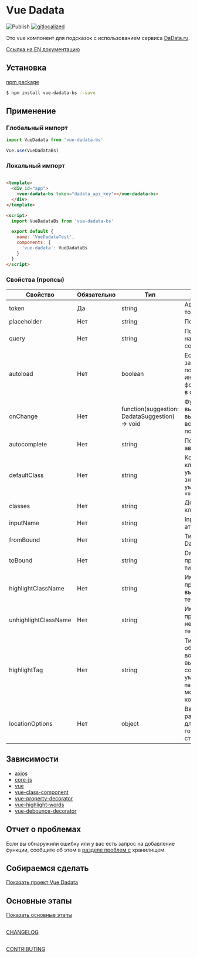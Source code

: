 # Vue Dadata

![Publish](https://github.com/brandshopru/vue-dadata/workflows/Publish/badge.svg)
[![gitlocalized ](https://gitlocalize.com/repo/3342/whole_project/badge.svg)](https://gitlocalize.com/repo/3342/whole_project?utm_source=badge)

Это vue компонент для подсказок с использованием сервиса [DaData.ru](https://dadata.ru).

[Ссылка на EN документацию](https://github.com/brandshopru/vue-dadata/tree/master/README.md)

## Установка

[npm package](https://www.npmjs.com/package/vue-dadata)

```bash
$ npm install vue-dadata-bs --save
```

## Применение

### Глобальный импорт

```js
import VueDadata from 'vue-dadata-bs'

Vue.use(VueDadataBs)
```

### Локальный импорт

```html

<template>
  <div id="app">
    <vue-dadata-bs token="dadata_api_key"></vue-dadata-bs>
  </div>
</template>

<script>
  import VueDadataBs from 'vue-dadata-bs'

  export default {
    name: 'VueDadataTest',
    components: {
      'vue-dadata': VueDadataBs
    }
  }
</script>
```

### Свойства (пропсы)

Свойство | Обязательно | Тип | Описание
--- | --- | --- | ---
token | Да | string | Авторизационный токен DaData.ru
placeholder | Нет | string | Подсказка в input
query | Нет | string | Поле ввода начального состояния
autoload | Нет | boolean | Если `true` , то запрос на подсказки будет инициирован в фоновом режиме в созданном хуке
onChange | Нет | function(suggestion: DadataSuggestion) -> void | Функция вызывается при выборе всплывающей подсказки
autocomplete | Нет | string | Поле автозаполнения
defaultClass | Нет | string | Компонент класса по умолчанию, значение по умолчанию - `vue-dadata`
classes | Нет | string | Дополнительные классы
inputName | Нет | string | Input name атрибут
fromBound | Нет | string | Тип привязки Dadata ОТ
toBound | Нет | string | Dadata привязанного типа к
highlightClassName | Нет | string | Имя класса CSS, примененное к выделенному тексту
unhighlightClassName | Нет | string | Имя класса CSS, примененное к невыделенному тексту
highlightTag | Нет | string | Тип тега для обертывания вокруг выделенных совпадений; по умолчанию для `mark` но также может быть компонентом
locationOptions | Нет | object | Варианты расположения для выбора городов или стран

## Зависимости

- [axios](https://github.com/axios/axios)
- [core-js](https://github.com/zloirock/core-js)
- [vue](https://github.com/vuejs/vue)
- [vue-class-component](https://github.com/vuejs/vue-class-component)
- [vue-property-decorator](https://github.com/kaorun343/vue-property-decorator)
- [vue-highlight-words](https://github.com/Astray-git/vue-highlight-words)
- [vue-debounce-decorator](https://github.com/trepz/vue-debounce-decorator)

## Отчет о проблемах

Если вы обнаружили ошибку или у вас есть запрос на добавление функции, сообщите об этом в [разделе проблем с](https://github.com/brandshopru/vue-dadata/issues) хранилищем.

## Собираемся сделать

[Показать проект Vue Dadata](https://github.com/brandshopru/vue-dadata/projects/1)

## Основные этапы

[Показать основные этапы](https://github.com/brandshopru/vue-dadata/milestones)

##

[CHANGELOG](https://github.com/brandshopru/vue-dadata/blob/master/CHANGELOG.md)

##

[CONTRIBUTING](https://github.com/brandshopru/vue-dadata/blob/master/CONTRIBUTING.md)
